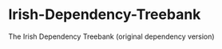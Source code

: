 Irish-Dependency-Treebank
=========================

The Irish Dependency Treebank (original dependency version)
